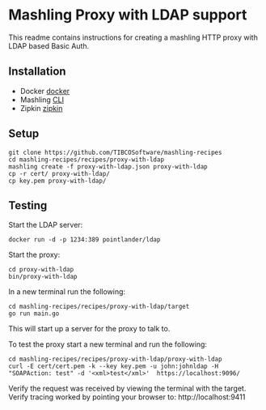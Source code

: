 # Mashling Proxy with LDAP support

This readme contains instructions for creating a mashling HTTP proxy with
LDAP based Basic Auth.

## Installation
* Docker [docker](https://www.docker.com)
* Mashling [CLI](https://github.com/TIBCOSoftware/mashling)
* Zipkin [zipkin](http://zipkin.io/pages/quickstart)

## Setup
```
git clone https://github.com/TIBCOSoftware/mashling-recipes
cd mashling-recipes/recipes/proxy-with-ldap
mashling create -f proxy-with-ldap.json proxy-with-ldap
cp -r cert/ proxy-with-ldap/
cp key.pem proxy-with-ldap/
```

## Testing
Start the LDAP server:
```
docker run -d -p 1234:389 pointlander/ldap
```
Start the proxy:
```
cd proxy-with-ldap
bin/proxy-with-ldap
```
In a new terminal run the following:
```
cd mashling-recipes/recipes/proxy-with-ldap/target
go run main.go
```
This will start up a server for the proxy to talk to.

To test the proxy start a new terminal and run the following:
```
cd mashling-recipes/recipes/proxy-with-ldap/proxy-with-ldap
curl -E cert/cert.pem -k --key key.pem -u john:johnldap -H "SOAPAction: test" -d '<xml>test</xml>'  https://localhost:9096/
```
Verify the request was received by viewing the terminal with the target.
Verify tracing worked by pointing your browser to: http://localhost:9411

